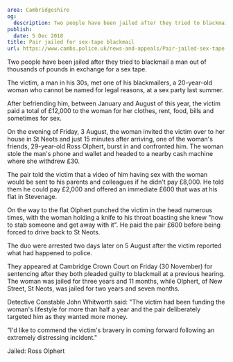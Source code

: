 ```yaml
area: Cambridgeshire
og:
  description: Two people have been jailed after they tried to blackmail a man out of thousands of pounds in exchange for a sex tape.
publish:
  date: 5 Dec 2018
title: Pair jailed for sex-tape blackmail
url: https://www.cambs.police.uk/news-and-appeals/Pair-jailed-sex-tape-blackmail
```

Two people have been jailed after they tried to blackmail a man out of thousands of pounds in exchange for a sex tape.

The victim, a man in his 30s, met one of his blackmailers, a 20-year-old woman who cannot be named for legal reasons, at a sex party last summer.

After befriending him, between January and August of this year, the victim paid a total of £12,000 to the woman for her clothes, rent, food, bills and sometimes for sex.

On the evening of Friday, 3 August, the woman invited the victim over to her house in St Neots and just 15 minutes after arriving, one of the woman's friends, 29-year-old Ross Olphert, burst in and confronted him. The woman stole the man's phone and wallet and headed to a nearby cash machine where she withdrew £30.

The pair told the victim that a video of him having sex with the woman would be sent to his parents and colleagues if he didn't pay £8,000. He told them he could pay £2,000 and offered an immediate £600 that was at his flat in Stevenage.

On the way to the flat Olphert punched the victim in the head numerous times, with the woman holding a knife to his throat boasting she knew "how to stab someone and get away with it". He paid the pair £600 before being forced to drive back to St Neots.

The duo were arrested two days later on 5 August after the victim reported what had happened to police.

They appeared at Cambridge Crown Court on Friday (30 November) for sentencing after they both pleaded guilty to blackmail at a previous hearing. The woman was jailed for three years and 11 months, while Olphert, of New Street, St Neots, was jailed for two years and seven months.

Detective Constable John Whitworth said: "The victim had been funding the woman's lifestyle for more than half a year and the pair deliberately targeted him as they wanted more money.

"I'd like to commend the victim's bravery in coming forward following an extremely distressing incident."

Jailed: Ross Olphert
